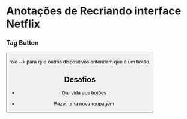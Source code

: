 # Anotações de Recriando interface Netflix



### Tag Button

<button role="button" class="">

role --> para que outros dispositivos entendam que é um botão.



## Desafios

- Dar vida aos botões

- Fazer uma nova roupagem
